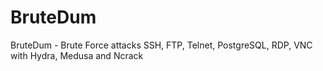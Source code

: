 # BruteDum
BruteDum - Brute Force attacks SSH, FTP, Telnet, PostgreSQL, RDP, VNC with Hydra, Medusa and Ncrack
